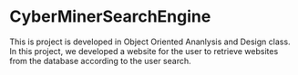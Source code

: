 # CyberMinerSearchEngine

This is project is developed in Object Oriented Ananlysis and Design class. In this project, we developed a website for the user to retrieve websites from the database according to the user search. 
